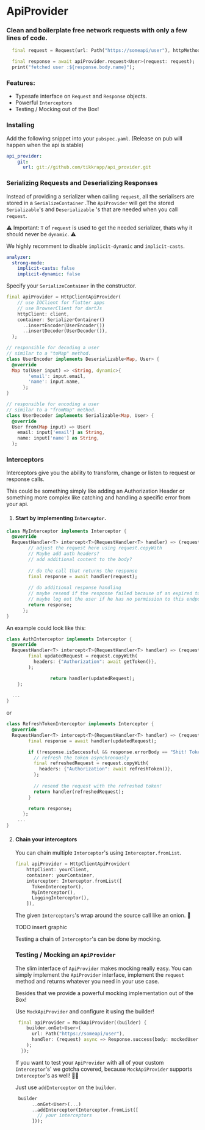 # ApiProvider

### Clean and boilerplate free network requests with only a few lines of code.

```dart
  final request = Request(url: Path("https://someapi/user"), httpMethod: HttpMethod.GET);

  final response = await apiProvider.request<User>(request: request);
  print("fetched user :${response.body.name}");
```

### Features:

- Typesafe interface on `Request` and `Response` objects.
- Powerful `Interceptors`
- Testing / Mocking out of the Box!



### Installing

Add the following snippet into your `pubspec.yaml`. (Release on pub will happen when the api is stable)

```yaml
api_provider:
    git:
      url: git://github.com/tikkrapp/api_provider.git
```





### Serializing Requests and Deserializing Responses

Instead of providing a serializer when calling  `request`, all the serialisers are stored in a `SerializeContainer` .The `ApiProvider` will get the stored  `Serializable`'s and `Deserializable` 's that are needed when you call `request`.

⚠️  Important:  `T`  of `request` is used to get the needed serializer, thats why it should never be  `dynamic`.  ⚠️ 

We highly recomment to disable `implicit-dynamic`  and `implicit-casts`.

```yml
analyzer:
  strong-mode:
    implicit-casts: false
    implicit-dynamic: false
```



Specify your `SerializeContainer` in the constructor.

```dart
final apiProvider = HttpClientApiProvider(
    // use IOClient for flutter apps
    // use BrowserClient for dartJs
    httpClient: client,
    container: SerializerContainer()
      ..insertEncoder(UserEncoder())
      ..insertDecoder(UserDecoder()),
  );

// responsible for decoding a user
// similar to a "toMap" method.
class UserEncoder implements Deserializable<Map, User> {
  @override
  Map to(User input) => <String, dynamic>{
        'email': input.email,
        'name': input.name,
      };
}

// responsible for encoding a user
// similar to a "fromMap" method.
class UserDecoder implements Serializable<Map, User> {
  @override
  User from(Map input) => User(
    email: input['email'] as String,
    name: input['name'] as String,
  );

```



### Interceptors

Interceptors give you the ability to transform, change or listen to request or response calls.

This could be something simply like adding an Authorization Header or something more complex like catching and handling a specific error from your api.

1. #### Start by implementing `Interceptor`. 

```dart
class MyInterceptor implements Interceptor {
  @override
  RequestHandler<T> intercept<T>(RequestHandler<T> handler) => (request) async {
        // adjust the request here using request.copyWith
        // Maybe add auth headers?
        // add additional content to the body?
    
        // do the call that returns the response
        final response = await handler(request);
      
        // do additional response handling
        // maybe resend if the response failed because of an expired token?
        // maybe log out the user if he has no permission to this endpoint?
        return response;
      };
}
```

An example could look like this:

```dart
class AuthInterceptor implements Interceptor {
  @override
  RequestHandler<T> intercept<T>(RequestHandler<T> handler) => (request) async {
        final updatedRequest = request.copyWith(
          headers: {"Authorization": await getToken()},
        );

				return handler(updatedRequest);
	};
  
  ...
}
```

or

```dart
class RefreshTokenInterceptor implements Interceptor {
  @override
  RequestHandler<T> intercept<T>(RequestHandler<T> handler) => (request) async {
        final response = await handler(updatedRequest);

        if (!response.isSuccessful && response.errorBody == "Shit! Token expired!") {
          // refresh the token asynchronously
          final refreshedRequest = request.copyWith(
            headers: {"Authorization": await refreshToken()},
          );
          
          // resend the request with the refreshed token!
          return handler(refreshedRequest);
        }

        return response;
      };
	...
}
```



2. #### Chain your interceptors

   You can chain multiple `Interceptor`'s using `Interceptor.fromList`. 

   ```dart
   final apiProvider = HttpClientApiProvider(
       httpClient: yourClient,
       container: yourContainer,
       interceptor: Interceptor.fromList([
         TokenInterceptor(),
         MyInterceptor(),
         LoggingInterceptor(),
       ]),
   ```

   The given `Interceptors`'s wrap around the source call like an onion.  🤤

   TODO insert graphic

   

   Testing a chain of `Interceptor`'s can be done by mocking.

   

   

   

   ### Testing / Mocking an `ApiProvider`

   The slim interface of `ApiProvider` makes mocking really easy. You can simply implement the `ApiProvider` interface, implement the `request` method and returns whatever you need in your use case. 

   

   Besides that we provide a powerful mocking implementation out of the Box!

   Use `MockApiProvider` and configure it using the builder!

   ```dart
   	final apiProvider = MockApiProvider((builder) {
       builder.onGet<User>(
         url: Path("https://someapi/user"),
         handler: (request) async => Response.success(body: mockedUser()),
       );
     });
   ```

   If you want to test your `ApiProvider` with all of your custom `Interceptor`'s' we gotcha covered, because `MockApiProvider` supports  `Interceptor`'s   as well! 💪🏼 

   Just use `addInterceptor` on the `builder`.

   ```dart
   	builder
         ..onGet<User>(...)
         ..addInterceptor(Interceptor.fromList([
           // your interceptors
         ]));
   ```

   

